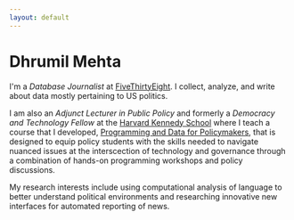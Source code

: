 ```yaml
---
layout: default
---
```


# Dhrumil Mehta

I'm a _Database Journalist_ at [FiveThirtyEight](https://fivethirtyeight.com/contributors/dhrumil-mehta/). I collect, analyze, and write about data mostly pertaining to US politics.

I am also an _Adjunct Lecturer in Public Policy_ and formerly a _Democracy and Technology Fellow_ at the [Harvard Kennedy School](https://www.hks.harvard.edu/faculty/dhrumil-mehta) where I teach a course that I developed, [Programming and Data for Policymakers](https://www.hks.harvard.edu/courses/programming-and-data-policymakers), that is designed to equip policy students with the skills needed to navigate nuanced issues at the interscection of technology and governance through a combination of hands-on programming workshops and policy discussions. 

My research interests include using computational analysis of language to better understand political environments and researching innovative new interfaces for automated reporting of news.
